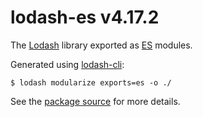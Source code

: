 # lodash-es v4.17.2

The [Lodash](https://lodash.com/) library exported as [ES](http://www.ecma-international.org/ecma-262/6.0/) modules.

Generated using [lodash-cli](https://www.npmjs.com/package/lodash-cli):
```shell
$ lodash modularize exports=es -o ./
```

See the [package source](https://github.com/lodash/lodash/tree/4.17.2-es) for more details.

